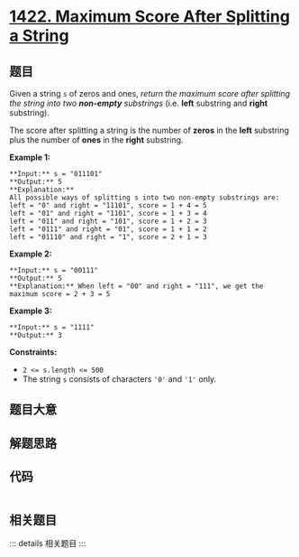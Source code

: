 # [1422. Maximum Score After Splitting a String](https://leetcode.com/problems/maximum-score-after-splitting-a-string)

## 题目

Given a string `s` of zeros and ones, _return the maximum score after
splitting the string into two **non-empty** substrings_ (i.e. **left**
substring and **right** substring).

The score after splitting a string is the number of **zeros** in the **left**
substring plus the number of **ones** in the **right** substring.



**Example 1:**

    
    
    **Input:** s = "011101"
    **Output:** 5 
    **Explanation:** 
    All possible ways of splitting s into two non-empty substrings are:
    left = "0" and right = "11101", score = 1 + 4 = 5 
    left = "01" and right = "1101", score = 1 + 3 = 4 
    left = "011" and right = "101", score = 1 + 2 = 3 
    left = "0111" and right = "01", score = 1 + 1 = 2 
    left = "01110" and right = "1", score = 2 + 1 = 3
    

**Example 2:**

    
    
    **Input:** s = "00111"
    **Output:** 5
    **Explanation:** When left = "00" and right = "111", we get the maximum score = 2 + 3 = 5
    

**Example 3:**

    
    
    **Input:** s = "1111"
    **Output:** 3
    



**Constraints:**

  * `2 <= s.length <= 500`
  * The string `s` consists of characters `'0'` and `'1'` only.


## 题目大意

## 解题思路

## 代码

```javascript

```

## 相关题目

::: details 相关题目
:::
